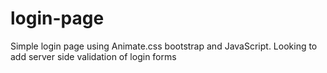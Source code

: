 # login-page
Simple login page using Animate.css bootstrap and JavaScript. Looking to add server side validation of login forms
